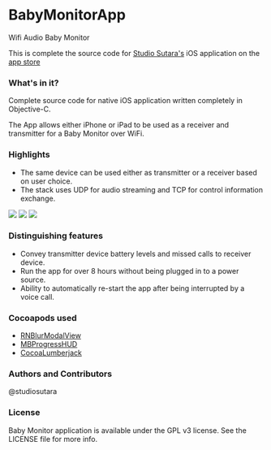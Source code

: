 BabyMonitorApp
==============
Wifi Audio Baby Monitor

This is complete the source code for [Studio Sutara's](studiosutara.com) iOS application on the [app store](https://itunes.apple.com/us/app/hear-my-baby/id773634884)

### What's in it?
Complete source code for native iOS application written completely in Objective-C. 

The App allows either iPhone or iPad to be used as a receiver and transmitter for a Baby Monitor over WiFi.
### Highlights

   * The same device can be used either as transmitter or a receiver based on user choice.
   * The stack uses UDP for audio streaming and TCP for control information exchange.


![](https://github.com/studiosutara/BabyMonitorApp/blob/master/Resources/iPhone1.jpg)
![](https://github.com/studiosutara/BabyMonitorApp/blob/master/Resources/iPhone2.jpg)
![](https://github.com/studiosutara/BabyMonitorApp/blob/master/Resources/iPhone4.jpg)


### Distinguishing features

   * Convey transmitter device battery levels and missed calls to receiver device.
   * Run the app for over 8 hours without being plugged in to a power source.
   * Ability to automatically re-start the app after being interrupted by a voice call.

### Cocoapods used
* [RNBlurModalView](http://cocoadocs.org/docsets/RNBlurModalView/0.1.0/)
* [MBProgressHUD](http://cocoadocs.org/docsets/MBProgressHUD/0.9/)
* [CocoaLumberjack](http://cocoadocs.org/docsets/CocoaLumberjack/1.9.2/)

### Authors and Contributors
@studiosutara

### License
Baby Monitor application is available under the GPL v3 license. See the LICENSE file for more info. 
